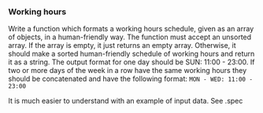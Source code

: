 ### Working hours

Write a function which formats a working hours schedule, given as an array of objects, in a human-friendly way.
The function must accept an unsorted array. If the array is empty, it just returns an empty array. Otherwise, it should make a sorted human-friendly schedule of working hours and return it as a string.
The output format for one day should be SUN: 11:00 - 23:00.
If two or more days of the week in a row have the same working hours they should be concatenated and have the following format: 
`MON - WED: 11:00 - 23:00`

It is much easier to understand with an example of input data. See .spec
